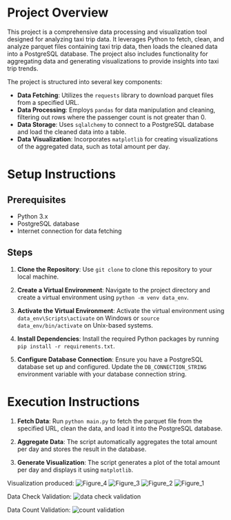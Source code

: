 # Project Overview

This project is a comprehensive data processing and visualization tool designed for analyzing taxi trip data. It leverages Python to fetch, clean, and analyze parquet files containing taxi trip data, then loads the cleaned data into a PostgreSQL database. The project also includes functionality for aggregating data and generating visualizations to provide insights into taxi trip trends.

The project is structured into several key components:

- **Data Fetching**: Utilizes the `requests` library to download parquet files from a specified URL.
- **Data Processing**: Employs `pandas` for data manipulation and cleaning, filtering out rows where the passenger count is not greater than 0.
- **Data Storage**: Uses `sqlalchemy` to connect to a PostgreSQL database and load the cleaned data into a table.
- **Data Visualization**: Incorporates `matplotlib` for creating visualizations of the aggregated data, such as total amount per day.

# Setup Instructions

## Prerequisites

- Python 3.x
- PostgreSQL database
- Internet connection for data fetching

## Steps

1. **Clone the Repository**: Use `git clone` to clone this repository to your local machine.

2. **Create a Virtual Environment**: Navigate to the project directory and create a virtual environment using `python -m venv data_env`.

3. **Activate the Virtual Environment**: Activate the virtual environment using `data_env\Scripts\activate` on Windows or `source data_env/bin/activate` on Unix-based systems.

4. **Install Dependencies**: Install the required Python packages by running `pip install -r requirements.txt`.

5. **Configure Database Connection**: Ensure you have a PostgreSQL database set up and configured. Update the `DB_CONNECTION_STRING` environment variable with your database connection string.

# Execution Instructions

1. **Fetch Data**: Run `python main.py` to fetch the parquet file from the specified URL, clean the data, and load it into the PostgreSQL database.

2. **Aggregate Data**: The script automatically aggregates the total amount per day and stores the result in the database.

3. **Generate Visualization**: The script generates a plot of the total amount per day and displays it using `matplotlib`.


Visualization produced:
![Figure_4](https://github.com/clmagno/TLC_DPM/assets/32082661/b6c20dd0-282c-46b3-abb8-fd7130d2af0f)
![Figure_3](https://github.com/clmagno/TLC_DPM/assets/32082661/bc88e6fc-6b9d-4426-a9dc-434d70e61d88)
![Figure_2](https://github.com/clmagno/TLC_DPM/assets/32082661/a3ee7de0-b634-4dd8-af1d-89933c6c6971)
![Figure_1](https://github.com/clmagno/TLC_DPM/assets/32082661/3d0b0679-69b8-4317-95d8-58464e3493a0)


Data Check Validation:
![data check validation](https://github.com/clmagno/TLC_DPM/assets/32082661/b370024b-4dc3-4085-a604-04660c1705f3)

Data Count Validation: 
![count validation](https://github.com/clmagno/TLC_DPM/assets/32082661/85fa9aec-7d80-41dc-86a7-6460e2413f56)


